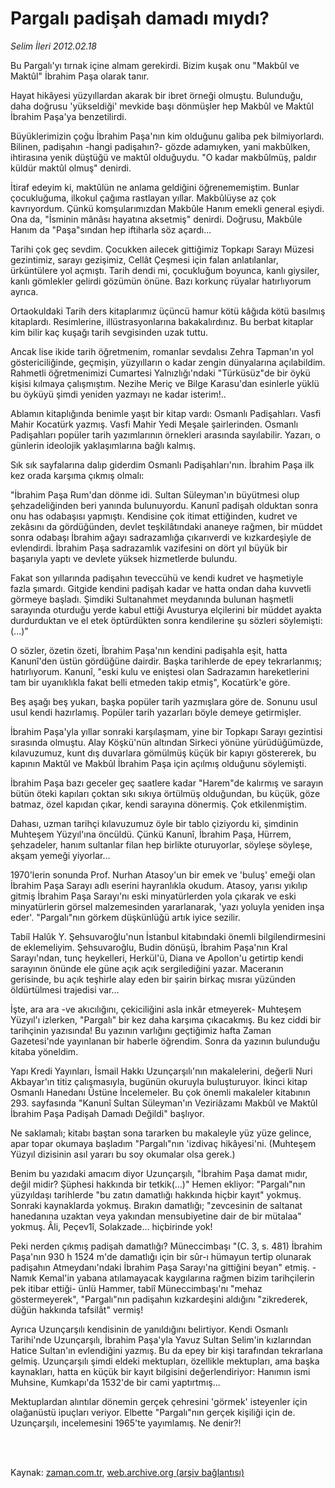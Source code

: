 # Pargalı padişah damadı mıydı?

*Selim İleri 2012.02.18*

<td class="columnist-detail">
<p>Bu Pargalı'yı tırnak içine almam gerekirdi. Bizim kuşak onu "Makbûl ve Maktûl" İbrahim Paşa olarak tanır.</p>
<p>
<div id="haberMetinDiv">
<p> Hayat hikâyesi yüzyıllardan akarak bir ibret örneği olmuştu. Bulunduğu, daha doğrusu 'yükseldiği' mevkide başı dönmüşler hep Makbûl ve Maktûl İbrahim Paşa'ya benzetilirdi.
<p>Büyüklerimizin çoğu İbrahim Paşa'nın kim olduğunu galiba pek bilmiyorlardı. Bilinen, padişahın -hangi padişahın?- gözde adamıyken, yani makbûlken, ihtirasına yenik düştüğü ve maktûl olduğuydu. "O kadar makbûlmüş, paldır küldür maktûl olmuş" denirdi.
<p>İtiraf edeyim ki, maktûlün ne anlama geldiğini öğrenememiştim. Bunlar çocukluğuma, ilkokul çağıma rastlayan yıllar. Makbûlüyse az çok kavrıyordum. Çünkü komşularımızdan Makbûle Hanım emekli general eşiydi. Ona da, "İsminin mânâsı hayatına aksetmiş" denirdi. Doğrusu, Makbûle Hanım da "Paşa"sından hep iftiharla söz açardı...
<p>Tarihi çok geç sevdim. Çocukken ailecek gittiğimiz Topkapı Sarayı Müzesi gezintimiz, sarayı gezişimiz, Cellât Çeşmesi için falan anlatılanlar, ürküntülere yol açmıştı. Tarih dendi mi, çocukluğum boyunca, kanlı giysiler, kanlı gömlekler gelirdi gözümün önüne. Bazı korkunç rüyalar hatırlıyorum ayrıca.
<p>Ortaokuldaki Tarih ders kitaplarımız üçüncü hamur kötü kâğıda kötü basılmış kitaplardı. Resimlerine, illüstrasyonlarına bakakalırdınız. Bu berbat kitaplar kim bilir kaç kuşağı tarih sevgisinden uzak tuttu.
<p>Ancak lise ikide tarih öğretmenim, romanlar sevdalısı Zehra Tapman'ın yol göstericiliğinde, geçmişin, yüzyılların o kadar zengin dünyalarına açılabildim. Rahmetli öğretmenimizi Cumartesi Yalnızlığı'ndaki "Türküsüz"de bir öykü kişisi kılmaya çalışmıştım. Nezihe Meriç ve Bilge Karasu'dan esinlerle yüklü bu öyküyü şimdi yeniden yazmayı ne kadar isterim!..
<p>Ablamın kitaplığında benimle yaşıt bir kitap vardı: Osmanlı Padişahları. Vasfi Mahir Kocatürk yazmış. Vasfi Mahir Yedi Meşale şairlerinden. Osmanlı Padişahları popüler tarih yazımlarının örnekleri arasında sayılabilir. Yazarı, o günlerin ideolojik yaklaşımlarına bağlı kalmış.
<p>Sık sık sayfalarına dalıp giderdim Osmanlı Padişahları'nın. İbrahim Paşa ilk kez orada karşıma çıkmış olmalı:
<p>"İbrahim Paşa Rum'dan dönme idi. Sultan Süleyman'ın büyütmesi olup şehzadeliğinden beri yanında bulunuyordu. Kanunî padişah olduktan sonra onu has odabaşısı yapmıştı. Kendisine çok itimat ettiğinden, kudret ve zekâsını da gördüğünden, devlet teşkilâtındaki ananeye rağmen, bir müddet sonra odabaşı İbrahim ağayı sadrazamlığa çıkarıverdi ve kızkardeşiyle de evlendirdi. İbrahim Paşa sadrazamlık vazifesini on dört yıl büyük bir başarıyla yaptı ve devlete yüksek hizmetlerde bulundu.
<p>Fakat son yıllarında padişahın teveccühü ve kendi kudret ve haşmetiyle fazla şımardı. Gitgide kendini padişah kadar ve hatta ondan daha kuvvetli görmeye başladı. Şimdiki Sultanahmet meydanında bulunan haşmetli sarayında oturduğu yerde kabul ettiği Avusturya elçilerini bir müddet ayakta durdurduktan ve el etek öptürdükten sonra kendilerine şu sözleri söylemişti: (...)"
<p>O sözler, özetin özeti, İbrahim Paşa'nın kendini padişahla eşit, hatta Kanunî'den üstün gördüğüne dairdir. Başka tarihlerde de epey tekrarlanmış; hatırlıyorum. Kanunî, "eski kulu ve eniştesi olan Sadrazamın hareketlerini tam bir uyanıklıkla fakat belli etmeden takip etmiş", Kocatürk'e göre.
<p>Beş aşağı beş yukarı, başka popüler tarih yazmışlara göre de. Sonunu usul usul kendi hazırlamış. Popüler tarih yazarları böyle demeye getirmişler.
<p>İbrahim Paşa'yla yıllar sonraki karşılaşmam, yine bir Topkapı Sarayı gezintisi sırasında olmuştu. Alay Köşkü'nün altından Sirkeci yönüne yürüdüğümüzde, kılavuzumuz, kunt dış duvarlara gömülmüş küçük bir kapıyı göstererek, bu kapının Maktûl ve Makbûl İbrahim Paşa için açılmış olduğunu söylemişti.
<p>İbrahim Paşa bazı geceler geç saatlere kadar "Harem"de kalırmış ve sarayın bütün öteki kapıları çoktan sıkı sıkıya örtülmüş olduğundan, bu küçük, göze batmaz, özel kapıdan çıkar, kendi sarayına dönermiş. Çok etkilenmiştim.
<p>Dahası, uzman tarihçi kılavuzumuz öyle bir tablo çiziyordu ki, şimdinin Muhteşem Yüzyıl'ına öncüldü. Çünkü Kanunî, İbrahim Paşa, Hürrem, şehzadeler, hanım sultanlar filan hep birlikte oturuyorlar, söyleşe söyleşe, akşam yemeği yiyorlar...
<p>1970'lerin sonunda Prof. Nurhan Atasoy'un bir emek ve 'buluş' emeği olan İbrahim Paşa Sarayı adlı eserini hayranlıkla okudum. Atasoy, yarısı yıkılıp gitmiş İbrahim Paşa Sarayı'nı eski minyatürlerden yola çıkarak ve eski minyatürlerin görsel malzemesinden yararlanarak, 'yazı yoluyla yeniden inşa eder'. "Pargalı"nın görkem düşkünlüğü artık iyice sezilir.
<p>Tabiî Halûk Y. Şehsuvaroğlu'nun İstanbul kitabındaki önemli bilgilendirmesini de eklemeliyim. Şehsuvaroğlu, Budin dönüşü, İbrahim Paşa'nın Kral Sarayı'ndan, tunç heykelleri, Herkül'ü, Diana ve Apollon'u getirtip kendi sarayının önünde ele güne açık açık sergilediğini yazar. Maceranın gerisinde, bu açık teşhirle alay eden bir şairin birkaç mısraı yüzünden öldürtülmesi trajedisi var...
<p>İşte, ara ara -ve akıcılığını, çekiciliğini asla inkâr etmeyerek- Muhteşem Yüzyıl'ı izlerken, "Pargalı" bir kez daha karşıma çıkacakmış. Bu kez ciddi bir tarihçinin yazısında! Bu yazının varlığını geçtiğimiz hafta Zaman Gazetesi'nde yayınlanan bir haberle öğrendim. Sonra da yazının bulunduğu kitaba yöneldim.
<p>Yapı Kredi Yayınları, İsmail Hakkı Uzunçarşılı'nın makalelerini, değerli Nuri Akbayar'ın titiz çalışmasıyla, bugünün okuruyla buluşturuyor. İkinci kitap Osmanlı Hanedanı Üstüne İncelemeler. Bu çok önemli makaleler kitabının 293. sayfasında "Kanunî Sultan Süleyman'ın Veziriâzamı Makbûl ve Maktûl İbrahim Paşa Padişah Damadı Değildi" başlıyor.
<p>Ne saklamalı; kitabı baştan sona tararken bu makaleyle yüz yüze gelince, apar topar okumaya başladım "Pargalı"nın 'izdivaç hikâyesi'ni. (Muhteşem Yüzyıl dizisinin asıl yararı bu soy okumalar olsa gerek.)
<p>Benim bu yazıdaki amacım diyor Uzunçarşılı, "İbrahim Paşa damat mıdır, değil midir? Şüphesi hakkında bir tetkik(...)" Hemen ekliyor: "Pargalı"nın yüzyıldaşı tarihlerde "bu zatın damatlığı hakkında hiçbir kayıt" yokmuş. Sonraki kaynaklarda yokmuş. Bırakın damatlığı; "zevcesinin de saltanat hanedanına uzaktan veya yakından mensubiyetine dair de bir mütalaa" yokmuş. Âli, Peçev1î, Solakzade... hiçbirinde yok!
<p>Peki nerden çıkmış padişah damatlığı? Müneccimbaşı "(C. 3, s. 481) İbrahim Paşa'nın 930 h 1524 m'de damatlığı için bir sûr-ı hümayun tertip olunarak padişahın Atmeydanı'ndaki İbrahim Paşa Sarayı'na gittiğini beyan" etmiş. -Namık Kemal'in yabana atılamayacak kaygılarına rağmen bizim tarihçilerin pek itibar ettiği- ünlü Hammer, tabiî Müneccimbaşı'nı "mehaz göstermeyerek", "Pargalı"nın padişahın kızkardeşini aldığını "zikrederek, düğün hakkında tafsilât" vermiş!
<p>Ayrıca Uzunçarşılı kendisinin de yanıldığını belirtiyor. Kendi Osmanlı Tarihi'nde Uzunçarşılı, İbrahim Paşa'yla Yavuz Sultan Selim'in kızlarından Hatice Sultan'ın evlendiğini yazmış. Bu da epey bir kişi tarafından tekrarlana gelmiş. Uzunçarşılı şimdi eldeki mektupları, özellikle mektupları, ama başka kaynakları, hatta en küçük bir kayıt bilgisini değerlendiriyor: Hanımın ismi Muhsine, Kumkapı'da 1532'de bir cami yaptırtmış...
<p>Mektuplardan alıntılar dönemin gerçek çehresini 'görmek' isteyenler için olağanüstü ipuçları veriyor. Elbette "Pargalı"nın gerçek kişiliği için de. Uzunçarşılı, incelemesini 1965'te yayımlamış. Ne denir?! </p></p></p></p></p></p></p></p></p></p></p></p></p></p></p></p></p></p></p></p></p></p></p></p></div>
</p>


<p><br>
		 </br></p></td>

Kaynak: [zaman.com.tr](http://zaman.com.tr/yazar.do?yazino=1246776), [web.archive.org (arşiv bağlantısı)](http://web.archive.org/web/20120218231229/http://zaman.com.tr:80/yazar.do?yazino=1246776)
